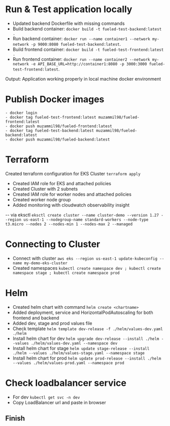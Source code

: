 # Run & Test application locally

- Updated backend Dockerfile with missing commands
- Build backend container: `docker build -t fueled-test-backend:latest .`
- Run backend container: `docker run --name container1 --network my-network -p 9000:8080 fueled-test-backend:latest`.
- Build frontend container: `docker build -t fueled-test-frontend:latest .`
- Run frontend container: `docker run --name container2 --network my-network -e API_BASE_URL=http://container1:8080 -p 3000:3000 fueled-test-frontend:latest`.

Output: Application working properly in local machine docker environment

# Publish Docker images

```
- docker login
- docker tag fueled-test-frontend:latest muzammil98/fueled-frontend:latest
- docker push muzammil98/fueled-frontend:latest
- docker tag fueled-test-backend:latest muzammil98/fueled-backend:latest
- docker push muzammil98/fueled-backend:latest
```

# Terraform

Created terraform configuration for EKS Cluster `terraform apply`

- Created IAM role for EKS and attached policies
- Created Cluster with 2 subnets
- Created IAM role for worker nodes and attached policies
- Created worker node group
- Added monitoring with cloudwatch observability insight

-- via eksctl
`eksctl create cluster --name cluster-demo --version 1.27 --region us-east-1 --nodegroup-name standard-workers --node-type t3.micro --nodes 2 --nodes-min 1 --nodes-max 2 --managed`

# Connecting to Cluster

- Connect with cluster `aws eks --region us-east-1 update-kubeconfig --name my-demo-eks-cluster`
- Created namespaces
  `kubectl create namespace dev ; kubectl create namespace stage ; kubectl create namespace prod`

# Helm

- Created helm chart with command `helm create <chartname>`
- Added deployment, service and HorizontalPodAutoscaling for both frontend and backend
- Added dev, stage and prod values file
- Check template `helm template dev-release -f ./helm/values-dev.yaml ./helm`
- Install helm chart for dev `helm upgrade dev-release --install ./helm --values ./helm/values-dev.yaml --namespace dev`
- Install helm chart for stage `helm update stage-release --install ./helm --values ./helm/values-stage.yaml --namespace stage`
- Install helm chart for prod `helm update prod-release --install ./helm --values ./helm/values-prod.yaml --namespace prod`

# Check loadbalancer service

- For dev `kubectl get svc -n dev`
- Copy LoadBalancer url and paste in browser

## Finish
